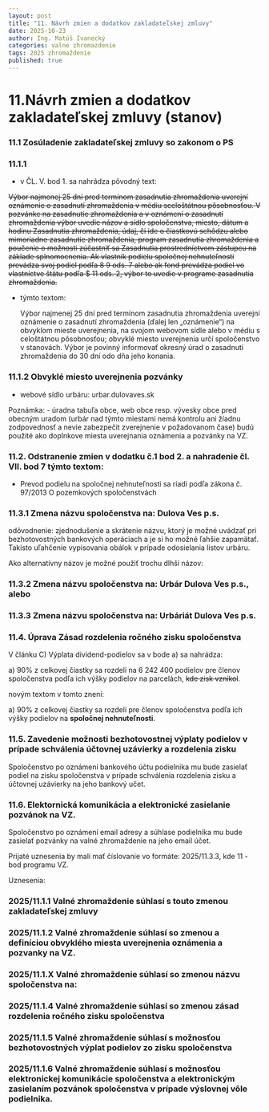 ```yaml
---
layout: post
title: "11. Návrh zmien a dodatkov zakladateľskej zmluvy"
date: 2025-10-23
author: Ing. Matúš Ivanecký
categories: valne zhromazdenie
tags: 2025 zhromaždenie
published: true
---
```


# 11.Návrh zmien a dodatkov zakladateľskej zmluvy (stanov)
   
### 11.1 Zosúladenie zakladateľskej zmluvy so zakonom o PS

### 11.1.1
- v ČL. V. bod 1. sa nahrádza pôvodný text:
       
~~Výbor najmenej 25 dní pred termínom zasadnutia zhromaždenia uverejní oznámenie o zasadnutí zhromaždenia v médiu sceloštátnou pôsobnosťou. V pozvánke na zasadnutie zhromaždenia a v oznámení o zasadnutí zhromaždenia výbor uvedie názov a sídlo spoločenstva, miesto, dátum a hodinu Zasadnutia zhromaždenia, údaj, či ide o čiastkovú schôdzu alebo mimoriadne zasadnutie zhromaždenia, program zasadnutia zhromaždenia a poučenie o možnosti zúčastniť sa Zasadnutia prostredníctvom zástupcu na základe splnomocnenia. Ak vlastník podielu spoločnej nehnuteľnosti prevádza svoj podiel podľa 8 9 ods. 7 alebo ak fond prevádza podiel vo vlastníctve štátu podľa $ 11 ods. 2, výbor to uvedie v programe zasadnutia zhromaždenia.~~
       
- týmto textom: 
       
   Výbor najmenej 25 dní pred termínom zasadnutia zhromaždenia uverejní oznámenie o zasadnutí zhromaždenia (ďalej len „oznámenie“) na obvyklom mieste uverejnenia, na svojom webovom sídle alebo v médiu s celoštátnou pôsobnosťou; obvyklé miesto uverejnenia určí spoločenstvo v stanovách. Výbor je povinný informovať okresný úrad o zasadnutí zhromaždenia do 30 dní odo dňa jeho konania.

### 11.1.2 Obvyklé miesto uverejnenia pozvánky

 - webové sídlo urbáru: urbar.dulovaves.sk
 
 
 Poznámka: - úradna tabuľa obce, web obce resp. vývesky obce pred obecným uradom (urbár nad týmto miestami nemá kontrolu ani žíadnu zodpovednosť a nevie zabezpečit zverejnenie v požadovanom čase) budú použité ako doplnkove miesta uverejnania oznámenia a pozvánky na VZ.
 

### 11.2. Odstranenie zmien v dodatku č.1 bod 2. a nahradenie čl. VII. bod 7 týmto textom:
   
- Prevod podielu na spoločnej nehnuteľnosti sa riadi podľa zákona č. 97/2013 O pozemkových spoločenstvách
     
### 11.3.1 Zmena názvu spoločenstva na: Dulova Ves p.s.
odôvodnenie: zjednodušenie a skrátenie názvu, ktorý je možné uvádzať pri bezhotovostných bankových operáciach a je si ho možné ľahšie zapamätať. Takisto uľahčenie vypisovania obálok v prípade odosielania listov urbáru.

Ako alternatívny názov je možné použiť trochu dlhší názov:

### 11.3.2 Zmena názvu spoločenstva na: Urbár Dulova Ves p.s., alebo

### 11.3.3 Zmena názvu spoločenstva na: Urbáriát Dulova Ves p.s.


### 11.4. Úprava Zásad rozdelenia ročného zisku spoločenstva

V článku C) Výplata dividend-podielov sa v bode a) sa nahrádza:

a) 90% z celkovej čiastky sa rozdelí na 6 242 400 podielov pre členov spoločenstva podľa ich výšky podielov na parcelách, ~~kde zisk vznikol~~.

novým textom v tomto znení:

 a) 90% z celkovej čiastky sa rozdelí pre členov spoločenstva podľa ich výšky podielov na **spoločnej nehnuteľnosti**.

### 11.5. Zavedenie možnosti bezhotovostnej výplaty podielov v prípade schválenia účtovnej uzávierky a rozdelenia zisku

Spoločenstvo po oznámení bankového účtu podielnika mu bude zasielať podiel na zisku spoločenstva v prípade schválenia rozdelenia zisku a účtovnej uzávierky na jeho bankový učet.

### 11.6. Elektornická komunikácia a elektronické zasielanie pozvánok na VZ.

Spoločenstvo po oznámení email adresy a súhlase podielnika mu bude zasielať pozvánky na valné zhromaždenie na jeho email účet.

Prijaté uznesenia by mali mať číslovanie vo formáte: 2025/11.3.3, kde 11 - bod programu VZ.


Uznesenia:

### 2025/11.1.1 Valné zhromaždenie súhlasí s touto zmenou zakladateľskej zmluvy

### 2025/11.1.2 Valné zhromaždenie súhlasí so zmenou a definíciou obvyklého miesta uverejnenia oznámenia a pozvanky na VZ.

### 2025/11.1.X Valné zhromaždenie súhlasí so zmenou názvu spoločenstva na: 

### 2025/11.1.4 Valné zhromaždenie súhlasí so zmenou zásad rozdelenia ročného zisku spoločenstva

### 2025/11.1.5 Valné zhromaždenie súhlasí s možnosťou bezhotovostných výplat podielov zo zisku spoločenstva

### 2025/11.1.6 Valné zhromaždenie súhlasí s možnosťou elektronickej komunikácie spoločenstva a elektronickým zasielaním pozvánok spoločenstva v prípade výslovnej vôle podielnika.

